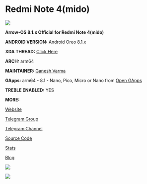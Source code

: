 # Redmi Note 4(mido)
![
](https://github.com/ArrowOS/getting_started/raw/master/etc/logo.png?raw=true)

**Arrow-OS 8.1.x Official for Redmi Note 4(mido)**

**ANDROID VERSION:** Android Oreo 8.1.x 

**XDA THREAD:** [Click Here](https://forum.xda-developers.com/redmi-note-4/xiaomi-redmi-note-4-snapdragon-roms-kernels-recoveries--other-development/rom-arrowos-redmi-note-4-t3817519)

**ARCH:** arm64

**MAINTAINER:** [Ganesh Varma](https://t.me/ganeshvarma)

**GApps:** arm64 - 8.1 - Nano, Pico, Micro or Nano from [Open GApps](https://opengapps.org)

**TREBLE ENABLED:** YES


**MORE:**

[Website](https://arrowos.net)

[Telegram Group](https://t.me/arrowos)

[Telegram Channel](https://t.me/arrow_os)

[Source Code](https://github.com/arrowos)

[Stats](https://stats.arrowos.net)

[Blog](https://blog.arrowos.net)

![](https://cdn2.gsmarena.com/vv/pics/lenovo/zuk-z2-2.jpg)

![](https://cdn2.gsmarena.com/vv/pics/xiaomi/xiaomi-redmi-note4-sn-3.jpg)